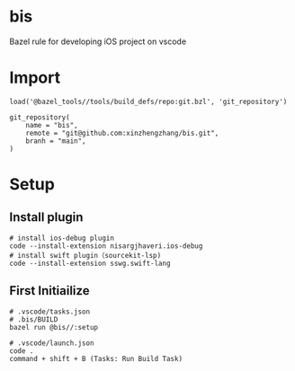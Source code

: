 # bis
Bazel rule for developing iOS project on vscode

# Import
```WORKSPACE
load('@bazel_tools//tools/build_defs/repo:git.bzl', 'git_repository')

git_repository(
    name = "bis",
    remote = "git@github.com:xinzhengzhang/bis.git",
    branh = "main",
)
```

# Setup

## Install plugin
```
# install ios-debug plugin
code --install-extension nisargjhaveri.ios-debug
# install swift plugin（sourcekit-lsp)
code --install-extension sswg.swift-lang

```

## First Initiailize
```
# .vscode/tasks.json
# .bis/BUILD
bazel run @bis//:setup

# .vscode/launch.json
code .
command + shift + B (Tasks: Run Build Task)
```
